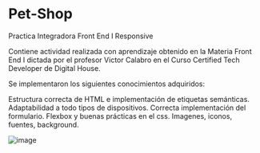 # Pet-Shop

Practica Integradora Front End I Responsive

Contiene actividad realizada con aprendizaje obtenido en la Materia Front End I dictada por el profesor Victor Calabro en el Curso Certified Tech Developer de Digital House.

Se implementaron los siguientes conocimientos adquiridos:

Estructura correcta de HTML e implementación de etiquetas semánticas.
Adaptabilidad a todo tipos de dispositivos.
Correcta implementación del formulario.
Flexbox y buenas prácticas en el css.
Imagenes, iconos, fuentes, background.

![image](https://user-images.githubusercontent.com/116467058/217399975-e969dab6-c707-497e-937d-8c3ec80fba7a.png)
